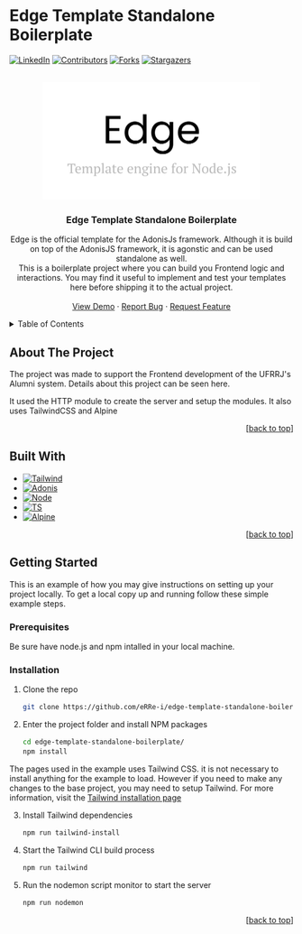 # Edge Template Standalone Boilerplate

<!-- Improved compatibility of back to top link: See: https://github.com/othneildrew/Best-README-Template/pull/73 -->
<a name="readme-top"></a>
<!--
*** Thanks for checking out the Best-README-Template. If you have a suggestion
*** that would make this better, please fork the repo and create a pull request
*** or simply open an issue with the tag "enhancement".
*** Don't forget to give the project a star!
*** Thanks again! Now go create something AMAZING! :D
-->



<!-- PROJECT SHIELDS -->
<!--
*** I'm using markdown "reference style" links for readability.
*** Reference links are enclosed in brackets [ ] instead of parentheses ( ).
*** See the bottom of this document for the declaration of the reference variables
*** for contributors-url, forks-url, etc. This is an optional, concise syntax you may use.
*** https://www.markdownguide.org/basic-syntax/#reference-style-links
-->
[![LinkedIn][linkedin-shield]][linkedin-url]
[![Contributors][contributors-shield]][contributors-url]
[![Forks][forks-shield]][forks-url]
[![Stargazers][stars-shield]][stars-url]

<!-- [![Issues][issues-shield]][issues-url]
[![MIT License][license-shield]][license-url] -->




<!-- PROJECT LOGO -->
<br />
<div align="center">
  <a href="https://github.com/edge-js/edge">
    <img src="public/edge.jpg" alt="edge logo" width="386" height="208">
  </a>

<h3 align="center">Edge Template Standalone Boilerplate</h3>

  <p align="center">
    Edge is the official template for the AdonisJs framework. Although it is build on top of the AdonisJS framework, it is agonstic and can be used standalone as well.
    <br>
    This is a boilerplate project where you can build you Frontend logic and interactions. You may find it useful to implement and test your templates here before shipping it to the actual project.
    <!-- <br />
    <a href="https://github.com/eRRe-i/edge-template-standalone-boilerplate"><strong>Explore the docs »</strong></a> -->
    <br />
    <br />
    <a href="https://github.com/eRRe-i/edge-template-standalone-boilerplate">View Demo</a>
    ·
    <a href="https://github.com/eRRe-i/edge-template-standalone-boilerplate/issues">Report Bug</a>
    ·
    <a href="https://github.com/eRRe-i/edge-template-standalone-boilerplate/issues">Request Feature</a>
  </p>
</div>



<!-- TABLE OF CONTENTS -->
<details>
  <summary>Table of Contents</summary>
  <ol>
    <li><a href="#about-the-project">About The Project</a></li>
    <li><a href="#built-with">Built With</a></li>
    <li>
      <a href="#getting-started">Getting Started</a>
      <ul>
        <li><a href="#prerequisites">Prerequisites</a></li>
        <li><a href="#installation">Installation</a></li>
      </ul>
    </li>
    <!-- <li><a href="#usage">Usage</a></li>
    <li><a href="#roadmap">Roadmap</a></li>
    <li><a href="#contributing">Contributing</a></li>
    <li><a href="#license">License</a></li>
    <li><a href="#contact">Contact</a></li>
    <li><a href="#acknowledgments">Acknowledgments</a></li> -->
  </ol>
</details>



<!-- ABOUT THE PROJECT -->
## About The Project

The project was made to support the Frontend development of the UFRRJ's Alumni system. Details about this project can be seen here.

It used the HTTP module to create the server and setup the modules. It also uses TailwindCSS and Alpine 

<p align="right">[<a href="#readme-top">back to top</a>]</p>



## Built With

* [![Tailwind][TailwindCSS]][Tailwind-url]
* [![Adonis][AdonisJS]][AdonisJS-url]
* [![Node][Node.js]][Node-url]
* [![TS][TypeScript]][TypeScript-url]
* [![Alpine][Alpine.js]][Alpine-url]


<p align="right">[<a href="#readme-top">back to top</a>]</p>


<!-- GETTING STARTED -->
## Getting Started

This is an example of how you may give instructions on setting up your project locally.
To get a local copy up and running follow these simple example steps.

### Prerequisites

Be sure have node.js and npm intalled in your local machine.

### Installation

1. Clone the repo
   ```sh
   git clone https://github.com/eRRe-i/edge-template-standalone-boilerplate.git
   ```
2. Enter the project folder and install NPM packages
   ```sh
   cd edge-template-standalone-boilerplate/
   npm install
   ```
The pages used in the example uses Tailwind CSS. it is not necessary to install anything for the example to load. However if you need to make any changes to the base project, you may need to setup Tailwind. For more information, visit the [Tailwind installation page](https://tailwindcss.com/docs/installation) 

3. Install Tailwind dependencies
   ```sh
   npm run tailwind-install
   ```
4. Start the Tailwind CLI build process
   ```sh
   npm run tailwind
   ```
5. Run the nodemon script monitor to start the server 
   ```sh
   npm run nodemon
   ```

<p align="right">[<a href="#readme-top">back to top</a>]</p>



<!-- USAGE EXAMPLES -->
<!-- ## Usage

Use this space to show useful examples of how a project can be used. Additional screenshots, code examples and demos work well in this space. You may also link to more resources.

_For more examples, please refer to the [Documentation](https://example.com)_

<p align="right">[<a href="#readme-top">back to top</a>]</p> -->



<!-- ROADMAP -->
<!-- ## Roadmap

- [ ] Feature 1
- [ ] Feature 2
- [ ] Feature 3
    - [ ] Nested Feature

See the [open issues](https://github.com/github_username/repo_name/issues) for a full list of proposed features (and known issues).

<p align="right">[<a href="#readme-top">back to top</a>]</p> -->



<!-- CONTRIBUTING -->
<!-- ## Contributing

Contributions are what make the open source community such an amazing place to learn, inspire, and create. Any contributions you make are **greatly appreciated**.

If you have a suggestion that would make this better, please fork the repo and create a pull request. You can also simply open an issue with the tag "enhancement".
Don't forget to give the project a star! Thanks again!

1. Fork the Project
2. Create your Feature Branch (`git checkout -b feature/AmazingFeature`)
3. Commit your Changes (`git commit -m 'Add some AmazingFeature'`)
4. Push to the Branch (`git push origin feature/AmazingFeature`)
5. Open a Pull Request

<p align="right">[<a href="#readme-top">back to top</a>]</p> -->



<!-- LICENSE -->
<!-- ## License

Distributed under the MIT License. See `LICENSE.txt` for more information.

<p align="right">[<a href="#readme-top">back to top</a>]</p> -->



<!-- CONTACT -->
<!-- ## Contact

Your Name - [@twitter_handle](https://twitter.com/twitter_handle) - email@email_client.com

Project Link: [https://github.com/github_username/repo_name](https://github.com/github_username/repo_name)

<p align="right">[<a href="#readme-top">back to top</a>]</p> -->



<!-- ACKNOWLEDGMENTS -->
<!-- ## Acknowledgments

* []()
* []()
* []()

<p align="right">[<a href="#readme-top">back to top</a>]</p> -->


<!-- MARKDOWN LINKS & IMAGES -->
<!-- https://www.markdownguide.org/basic-syntax/#reference-style-links -->
[contributors-shield]: https://img.shields.io/github/contributors/eRRe-i/edge-template-standalone-boilerplate?style=for-the-badge
[contributors-url]: https://github.com/eRRe-i/edge-template-standalone-boilerplate/graphs/contributors

[forks-shield]: https://img.shields.io/github/forks/eRRe-i/edge-template-standalone-boilerplate?style=for-the-badge
[forks-url]: https://github.com/eRRe-i/edge-template-standalone-boilerplate/network/members

[stars-shield]: https://img.shields.io/github/stars/eRRe-i/edge-template-standalone-boilerplate?style=for-the-badge
[stars-url]: https://github.com/eRRe-i/edge-template-standalone-boilerplate/stargazers

<!-- [issues-shield]: https://img.shields.io/github/issues/github_username/repo_name.svg?style=for-the-badge
[issues-url]: https://github.com/github_username/repo_name/issues

[license-shield]: https://img.shields.io/github/license/github_username/repo_name.svg?style=for-the-badge
[license-url]: https://github.com/github_username/repo_name/blob/master/LICENSE.txt -->

[linkedin-shield]: https://img.shields.io/badge/LinkedIn-0077B5?style=for-the-badge&logo=linkedin&logoColor=white
[linkedin-url]: https://www.linkedin.com/in/leandro-bataglia-bb23b321/

<!-- [product-screenshot]: images/screenshot.png -->

[AdonisJS]: https://img.shields.io/badge/adonisjs-%23220052.svg?style=for-the-badge&logo=adonisjs&logoColor=white
[AdonisJS-url]: https://adonisjs.com/
[TailwindCSS]: https://img.shields.io/badge/tailwindcss-%2338B2AC.svg?style=for-the-badge&logo=tailwind-css&logoColor=white
[Tailwind-url]: https://tailwindcss.com/docs/installation
[Node.js]: https://img.shields.io/badge/node.js-6DA55F?style=for-the-badge&logo=node.js&logoColor=white
[Node-url]: https://nodejs.org/en/
[TypeScript]: https://img.shields.io/badge/typescript-%23007ACC.svg?style=for-the-badge&logo=typescript&logoColor=white
[TypeScript-url]: https://www.typescriptlang.org/
[Alpine.js]: https://img.shields.io/static/v1?style=for-the-badge&message=Alpine.js&color=222222&logo=Alpine.js&logoColor=8BC0D0&label=
[Alpine-url]: https://alpinejs.dev/

[Next.js]: https://img.shields.io/badge/next.js-000000?style=for-the-badge&logo=nextdotjs&logoColor=white
[Next-url]: https://nextjs.org/
[React.js]: https://img.shields.io/badge/React-20232A?style=for-the-badge&logo=react&logoColor=61DAFB
[React-url]: https://reactjs.org/
[Vue.js]: https://img.shields.io/badge/Vue.js-35495E?style=for-the-badge&logo=vuedotjs&logoColor=4FC08D
[Vue-url]: https://vuejs.org/
[Angular.io]: https://img.shields.io/badge/Angular-DD0031?style=for-the-badge&logo=angular&logoColor=white
[Angular-url]: https://angular.io/
[Svelte.dev]: https://img.shields.io/badge/Svelte-4A4A55?style=for-the-badge&logo=svelte&logoColor=FF3E00
[Svelte-url]: https://svelte.dev/
[Laravel.com]: https://img.shields.io/badge/Laravel-FF2D20?style=for-the-badge&logo=laravel&logoColor=white
[Laravel-url]: https://laravel.com
[Bootstrap.com]: https://img.shields.io/badge/Bootstrap-563D7C?style=for-the-badge&logo=bootstrap&logoColor=white
[Bootstrap-url]: https://getbootstrap.com
[JQuery.com]: https://img.shields.io/badge/jQuery-0769AD?style=for-the-badge&logo=jquery&logoColor=white
[JQuery-url]: https://jquery.com 
